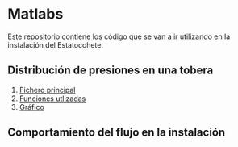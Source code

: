 # Matlabs
Este repositorio contiene los código que se van a ir utilizando en la instalación del Estatocohete.

## Distribución de presiones en una tobera
1. [Fichero principal](docs/Distribucion_p_tobera.m)
2. [Funciones utlizadas](docs/ecs_och_normal.m)
3. [Gráfico](docs/Esquema_distr_p.m)

## Comportamiento del flujo en la instalación 
